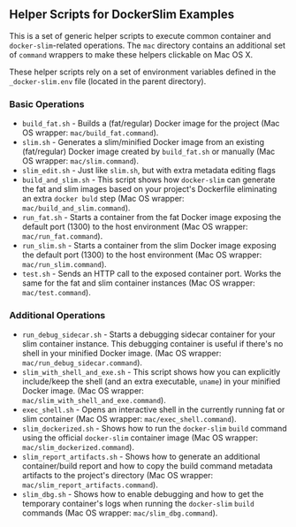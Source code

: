 ## Helper Scripts for DockerSlim Examples

This is a set of generic helper scripts to execute common container and `docker-slim`-related operations. The `mac` directory contains an additional set of `command` wrappers to make these helpers clickable on Mac OS X.

These helper scripts rely on a set of environment variables defined in the `_docker-slim.env` file (located in the parent directory).

### Basic Operations

* `build_fat.sh` - Builds a (fat/regular) Docker image for the project (Mac OS wrapper: `mac/build_fat.command`).
* `slim.sh` - Generates a slim/minified Docker image from an existing (fat/regular) Docker image created by `build_fat.sh` or manually (Mac OS wrapper: `mac/slim.command`).
* `slim_edit.sh` - Just like `slim.sh`, but with extra metadata editing flags
* `build_and_slim.sh` - This script shows how `docker-slim` can generate the fat and slim images based on your project's Dockerfile eliminating an extra `docker buld` step (Mac OS wrapper: `mac/build_and_slim.command`).
* `run_fat.sh` - Starts a container from the fat Docker image exposing the default port (1300) to the host environment (Mac OS wrapper: `mac/run_fat.command`).
* `run_slim.sh` - Starts a container from the slim Docker image exposing the default port (1300) to the host environment (Mac OS wrapper: `mac/run_slim.command`).
* `test.sh` - Sends an HTTP call to the exposed container port. Works the same for the fat and slim container instances (Mac OS wrapper: `mac/test.command`).

### Additional Operations

* `run_debug_sidecar.sh` - Starts a debugging sidecar container for your slim container instance. This debugging container is useful if there's no shell in your minified Docker image. (Mac OS wrapper: `mac/run_debug_sidecar.command`).
* `slim_with_shell_and_exe.sh` - This script shows how you can explicitly include/keep the shell (and an extra executable, `uname`) in your minified Docker image. (Mac OS wrapper: `mac/slim_with_shell_and_exe.command`).
* `exec_shell.sh` - Opens an interactive shell in the currently running fat or slim container (Mac OS wrapper: `mac/exec_shell.command`).
* `slim_dockerized.sh` - Shows how to run the `docker-slim` `build` command using the official `docker-slim` container image (Mac OS wrapper: `mac/slim_dockerized.command`).
* `slim_report_artifacts.sh` - Shows how to generate an additional container/build report and how to copy the build command metadata artifacts to the project's directory (Mac OS wrapper: `mac/slim_report_artifacts.command`).
* `slim_dbg.sh` - Shows how to enable debugging and how to get the temporary container's logs when running the `docker-slim` `build` commands (Mac OS wrapper: `mac/slim_dbg.command`).















